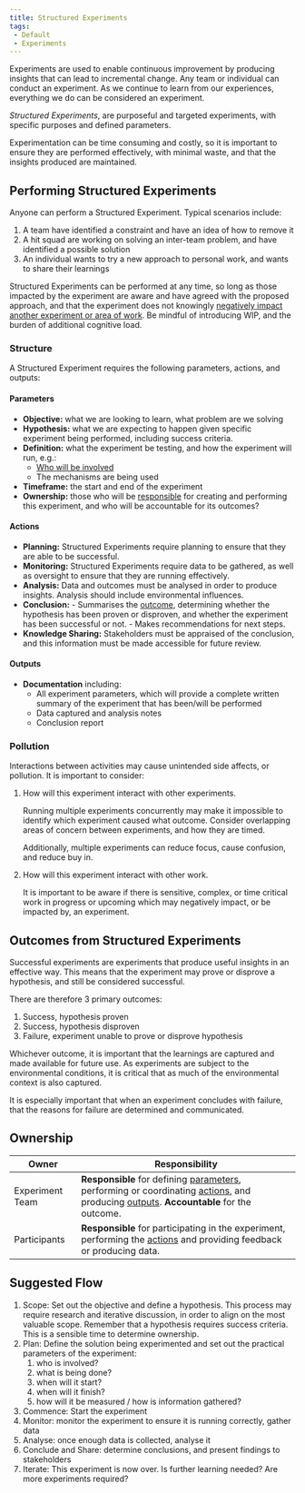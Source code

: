 ```yaml
---
title: Structured Experiments
tags: 
 - Default
 - Experiments
---
```


Experiments are used to enable continuous improvement by producing insights that can lead to incremental change. Any team or individual can conduct an experiment. As we continue to learn from our experiences, everything we do can be considered an experiment. 

*Structured Experiments*, are purposeful and targeted experiments, with specific purposes and defined parameters.

Experimentation can be time consuming and costly, so it is important to ensure they are performed effectively, with minimal waste, and that the insights produced are maintained.

## Performing Structured Experiments 

Anyone can perform a Structured Experiment. Typical scenarios include:

1.	A team have identified a constraint and have an idea of how to remove it
2.	A hit squad are working on solving an inter-team problem, and have identified a possible solution
3.	An individual wants to try a new approach to personal work, and wants to share their learnings

Structured Experiments can be performed at any time, so long as those impacted by the experiment are aware and have agreed with the proposed approach, and that the experiment does not knowingly [negatively impact another experiment or area of work](#pollution). Be mindful of introducing WIP, and the burden of additional cognitive load.

### Structure

A Structured Experiment requires the following parameters, actions, and outputs:

#### Parameters

- **Objective:** what we are looking to learn, what problem are we solving
- **Hypothesis:** what we are expecting to happen given specific experiment being performed, including success criteria.
- **Definition:** what the experiment be testing, and how the experiment will run, e.g.:
     - [Who will be involved](#ownership)
     - The mechanisms are being used
- **Timeframe:** the start and end of the experiment
- **Ownership:** those who will be [responsible](#ownership) for creating and performing this experiment, and who will be accountable for its outcomes?
  
#### Actions

- **Planning:** Structured Experiments require planning to ensure that they are able to be successful.
- **Monitoring:** Structured Experiments require data to be gathered, as well as oversight to ensure that they are running effectively.
- **Analysis:** Data and outcomes must be analysed in order to produce insights. Analysis should include environmental influences.
- **Conclusion:** 
      - Summarises the [outcome](#outcomes-from-structured-experiments), determining whether the hypothesis has been proven or disproven, and whether the experiment has been successful or not. 
      - Makes recommendations for next steps.
- **Knowledge Sharing:** Stakeholders must be appraised of the conclusion, and this information must be made accessible for future review.

#### Outputs

- **Documentation** including:
    - All experiment parameters, which will provide a complete written summary of the experiment that has been/will be performed
    - Data captured and analysis notes
    - Conclusion report

### Pollution

Interactions between activities may cause unintended side affects, or pollution. It is important to consider:

1.	How will this experiment interact with other experiments.

    Running multiple experiments concurrently may make it impossible to identify which experiment caused what outcome. Consider overlapping areas of concern between experiments, and how they are timed. 

    Additionally, multiple experiments can reduce focus, cause confusion, and reduce buy in.

2.	How will this experiment interact with other work.

    It is important to be aware if there is sensitive, complex, or time critical work in progress or upcoming which may negatively impact, or be impacted by, an experiment. 

## Outcomes from Structured Experiments

Successful experiments are experiments that produce useful insights in an effective way. This means that the experiment may prove or disprove a hypothesis, and still be considered successful.

There are therefore 3 primary outcomes:

1.	Success, hypothesis proven
2.	Success, hypothesis disproven
3.	Failure, experiment unable to prove or disprove hypothesis

Whichever outcome, it is important that the learnings are captured and made available for future use. As experiments are subject to the environmental conditions, it is critical that as much of the environmental context is also captured.

It is especially important that when an experiment concludes with failure, that the reasons for failure are determined and communicated.  

## Ownership

| Owner                 | Responsibility |
|---|---|
| Experiment Team       | **Responsible** for defining [parameters](#parameters), performing or coordinating [actions](#actions), and producing [outputs](#outputs). **Accountable** for the outcome. |
| Participants      | **Responsible** for participating in the experiment, performing the [actions](#actions) and providing feedback or producing data. |

## Suggested Flow

1. Scope: Set out the objective and define a hypothesis. This process may require research and iterative discussion, in order to align on the most valuable scope. Remember that a hypothesis requires success criteria. This is a sensible time to determine ownership.
2.	Plan: Define the solution being experimented and set out the practical parameters of the experiment: 
     1.	who is involved? 
     1.	what is being done? 
     1.	when will it start?
     1.	when will it finish?
     1.	how will it be measured / how is information gathered?
3.	Commence: Start the experiment
4.	Monitor: monitor the experiment to ensure it is running correctly, gather data
5.	Analyse: once enough data is collected, analyse it
6.	Conclude and Share: determine conclusions, and present findings to stakeholders
7.	Iterate: This experiment is now over. Is further learning needed? Are more experiments required?
